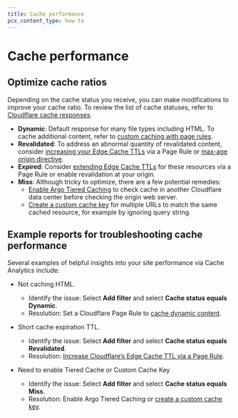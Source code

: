 ```yaml
---
title: Cache performance
pcx_content_type: how-to
---
```


# Cache performance

## Optimize cache ratios

Depending on the cache status you receive, you can make modifications to improve your cache ratio. To review the list of cache statuses, refer to [Cloudflare cache responses](/cache/about/default-cache-behavior/#cloudflare-cache-responses).

- **Dynamic**: Default response for many file types including HTML. To cache additional content, refer to [custom caching with page rules](https://support.cloudflare.com/hc/articles/360021023712).
- **Revalidated**: To address an abnormal quantity of revalidated content, consider [increasing your Edge Cache TTLs](/cache/how-to/create-page-rules/) via a Page Rule or [max-age origin directive](/cache/about/cache-control/#cache-control-directives).
- **Expired**: Consider [extending Edge Cache TTLs](/cache/how-to/create-page-rules/) for these resources via a Page Rule or enable revalidation at your origin.
- **Miss**: Although tricky to optimize, there are a few potential remedies:
  - [Enable Argo Tiered Caching](/cache/how-to/enable-tiered-cache/) to check cache in another Cloudflare data center before checking the origin web server.
  - [Create a custom cache key](/cache/about/cache-keys/) for multiple URLs to match the same cached resource, for example by ignoring query string.

## Example reports for troubleshooting cache performance

Several examples of helpful insights into your site performance via Cache Analytics include:

- Not caching HTML.

  - Identify the issue: Select **Add filter** and select **Cache status equals Dynamic**.
  - Resolution: Set a Cloudflare Page Rule to [cache dynamic content](/cache/best-practices/customize-cache/).

- Short cache expiration TTL.

  - Identify the issue: Select **Add filter** and select **Cache status equals Revalidated**.
  - Resolution: [Increase Cloudflare’s Edge Cache TTL via a Page Rule](/cache/about/edge-browser-cache-ttl/).

- Need to enable Tiered Cache or Custom Cache Key

  - Identify the issue: Select **Add filter** and select **Cache status equals Miss**.
  - Resolution: Enable Argo Tiered Caching or [create a custom cache key](/cache/about/cache-keys/).

